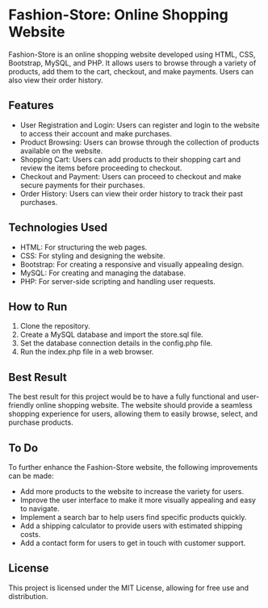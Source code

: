 # Fashion-Store: Online Shopping Website

Fashion-Store is an online shopping website developed using HTML, CSS, Bootstrap, MySQL, and PHP. It allows users to browse through a variety of products, add them to the cart, checkout, and make payments. Users can also view their order history.

## Features

- User Registration and Login: Users can register and login to the website to access their account and make purchases.
- Product Browsing: Users can browse through the collection of products available on the website.
- Shopping Cart: Users can add products to their shopping cart and review the items before proceeding to checkout.
- Checkout and Payment: Users can proceed to checkout and make secure payments for their purchases.
- Order History: Users can view their order history to track their past purchases.

## Technologies Used

- HTML: For structuring the web pages.
- CSS: For styling and designing the website.
- Bootstrap: For creating a responsive and visually appealing design.
- MySQL: For creating and managing the database.
- PHP: For server-side scripting and handling user requests.

## How to Run

1. Clone the repository.
2. Create a MySQL database and import the store.sql file.
3. Set the database connection details in the config.php file.
4. Run the index.php file in a web browser.

## Best Result

The best result for this project would be to have a fully functional and user-friendly online shopping website. The website should provide a seamless shopping experience for users, allowing them to easily browse, select, and purchase products.

## To Do

To further enhance the Fashion-Store website, the following improvements can be made:

- Add more products to the website to increase the variety for users.
- Improve the user interface to make it more visually appealing and easy to navigate.
- Implement a search bar to help users find specific products quickly.
- Add a shipping calculator to provide users with estimated shipping costs.
- Add a contact form for users to get in touch with customer support.

## License

This project is licensed under the MIT License, allowing for free use and distribution.

